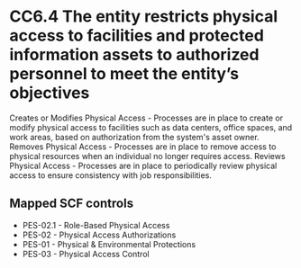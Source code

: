 # CC6.4 The entity restricts physical access to facilities and protected information assets to authorized personnel to meet the entity’s objectives
Creates or Modifies Physical Access - Processes are in place to create or modify physical access to facilities such as data centers, office spaces, and work areas, based on authorization from the system's asset owner. Removes Physical Access - Processes are in place to remove access to physical resources when an individual no longer requires access. Reviews Physical Access - Processes are in place to periodically review physical access to ensure consistency with job responsibilities.
## Mapped SCF controls
- PES-02.1 - Role-Based Physical Access
- PES-02 - Physical Access Authorizations
- PES-01 - Physical & Environmental Protections
- PES-03 - Physical Access Control